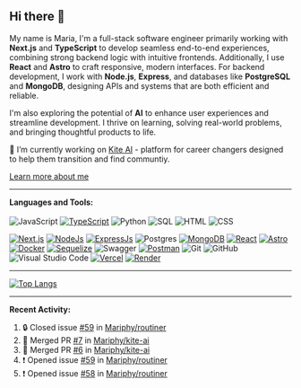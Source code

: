 ## Hi there 👋

My name is Maria, I'm a full-stack software engineer primarily working with **Next.js** and **TypeScript** to develop seamless end-to-end experiences, combining strong backend logic with intuitive frontends. 
Additionally, I use **React** and **Astro** to craft responsive, modern interfaces. For backend development, I work with **Node.js**, **Express**, and databases like **PostgreSQL** and **MongoDB**, designing APIs and systems that are both efficient and reliable.

I'm also exploring the potential of **AI** to enhance user experiences and streamline development. I thrive on learning, solving real-world problems, and bringing thoughtful products to life.


🔭 I’m currently working on [Kite AI](https://github.com/Mariphy/kite-ai) - platform for career changers designed to help them transition and find communtiy. 

[Learn more about me](https://mariphy.github.io/)  

-------

**Languages and Tools:**  
<br>
![JavaScript](https://img.shields.io/badge/javascript-%23323330.svg?style=for-the-badge&logo=javascript&logoColor=%23F7DF1E)
[![TypeScript](https://img.shields.io/badge/TypeScript-007ACC?style=for-the-badge&logo=typescript&logoColor=white)](https://www.typescriptlang.org)
![Python](https://img.shields.io/badge/python-3670A0?style=for-the-badge&logo=python&logoColor=ffdd54)
![SQL](https://img.shields.io/badge/SQL-CC2927?style=for-the-badge&logo=microsoft-sql-server&logoColor=white) 
![HTML](https://img.shields.io/badge/HTML-E34F26?style=for-the-badge&logo=html5&logoColor=white)
![CSS](https://img.shields.io/badge/CSS-1572B6?style=for-the-badge&logo=css3&logoColor=white)

[![Next.js](https://img.shields.io/badge/Next.js-000000?style=for-the-badge&logo=nextdotjs&logoColor=white)](https://nextjs.org)
[![NodeJs](https://img.shields.io/badge/node.js-6DA55F?style=for-the-badge&logo=node.js&logoColor=white)](https://nodejs.org/en)
[![ExpressJs](https://img.shields.io/badge/Express.js-000000?style=for-the-badge&logo=express&logoColor=white)](https://expressjs.com/)
![Postgres](https://img.shields.io/badge/postgres-%23316192.svg?style=for-the-badge&logo=postgresql&logoColor=white)
[![MongoDB](https://img.shields.io/badge/MongoDB-47A248?style=for-the-badge&logo=mongodb&logoColor=white)](https://www.mongodb.com)
[![React](https://img.shields.io/badge/React-61DAFB?style=for-the-badge&logo=react&logoColor=white)](https://reactjs.org)
[![Astro](https://img.shields.io/badge/Astro-FF5D01?style=for-the-badge&logo=astro&logoColor=white)](https://astro.build)
[![Docker](https://img.shields.io/badge/Docker-2496ED?style=for-the-badge&logo=docker&logoColor=white)](https://www.docker.com)
[![Sequelize](https://img.shields.io/badge/Sequelize-52B0E7?style=for-the-badge&logo=sequelize&logoColor=white)](https://sequelize.org)
![Swagger](https://img.shields.io/badge/-Swagger-%23Clojure?style=for-the-badge&logo=swagger&logoColor=white)
[![Postman](https://img.shields.io/badge/Postman-FF6C37?style=for-the-badge&logo=postman&logoColor=white)](https://www.postman.com)
![Git](https://img.shields.io/badge/GIT-E44C30?style=for-the-badge&logo=git&logoColor=white)
![GitHub](https://img.shields.io/badge/GitHub-100000?style=for-the-badge&logo=github&logoColor=white)
![Visual Studio Code](https://img.shields.io/badge/Visual_Studio_Code-0078D4?style=for-the-badge&logo=visual-studio-code&logoColor=white)
[![Vercel](https://img.shields.io/badge/vercel-000000?style=for-the-badge&logo=vercel&logoColor=white)](https://vercel.com)
[![Render](https://img.shields.io/badge/render-46E3B7?style=for-the-badge&logo=render&logoColor=white)](https://render.com)  


-------

[![Top Langs](https://github-readme-stats.vercel.app/api/top-langs/?username=mariphy&layout=donut)](https://github.com/anuraghazra/github-readme-stats)

-------
**Recent Activity:**  
<!--START_SECTION:activity-->
1. 🔒 Closed issue [#59](https://github.com/Mariphy/routiner/issues/59) in [Mariphy/routiner](https://github.com/Mariphy/routiner)
2. 🎉 Merged PR [#7](https://github.com/Mariphy/kite-ai/pull/7) in [Mariphy/kite-ai](https://github.com/Mariphy/kite-ai)
3. 🎉 Merged PR [#6](https://github.com/Mariphy/kite-ai/pull/6) in [Mariphy/kite-ai](https://github.com/Mariphy/kite-ai)
4. ❗ Opened issue [#59](https://github.com/Mariphy/routiner/issues/59) in [Mariphy/routiner](https://github.com/Mariphy/routiner)
5. ❗ Opened issue [#58](https://github.com/Mariphy/routiner/issues/58) in [Mariphy/routiner](https://github.com/Mariphy/routiner)
<!--END_SECTION:activity-->


